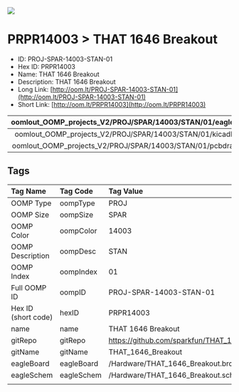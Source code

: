 


  
![][im]
# PRPR14003 > THAT 1646 Breakout

- ID: PROJ-SPAR-14003-STAN-01
- Hex ID: PRPR14003
- Name: THAT 1646 Breakout
- Description: THAT 1646 Breakout
- Long Link: [http://oom.lt/PROJ-SPAR-14003-STAN-01](http://oom.lt/PROJ-SPAR-14003-STAN-01)
- Short Link: [http://oom.lt/PRPR14003](http://oom.lt/PRPR14003)
  

|oomlout_OOMP_projects_V2/PROJ/SPAR/14003/STAN/01/eagleImage.png|oomlout_OOMP_projects_V2/PROJ/SPAR/14003/STAN/01/eagleSchemImage.png|oomlout_OOMP_projects_V2/PROJ/SPAR/14003/STAN/01/kicadPcb3dFront.png|oomlout_OOMP_projects_V2/PROJ/SPAR/14003/STAN/01/kicadPcb3dBack.png|
| :---: | :---: | :---: | :---: |
|oomlout_OOMP_projects_V2/PROJ/SPAR/14003/STAN/01/kicadPcb3d.png|oomlout_OOMP_projects_V2/PROJ/SPAR/14003/STAN/01/bomBack.png|oomlout_OOMP_projects_V2/PROJ/SPAR/14003/STAN/01/bomFront.png|oomlout_OOMP_projects_V2/PROJ/SPAR/14003/STAN/01/pcbdraw.svg|
|oomlout_OOMP_projects_V2/PROJ/SPAR/14003/STAN/01/pcbdrawBack.svg||||

## Tags
  

|Tag Name|Tag Code|Tag Value|
| :--- | :--- | :--- |
|OOMP Type|oompType|PROJ|
|OOMP Size|oompSize|SPAR|
|OOMP Color|oompColor|14003|
|OOMP Description|oompDesc|STAN|
|OOMP Index|oompIndex|01|
|Full OOMP ID|oompID|PROJ-SPAR-14003-STAN-01|
|Hex ID (short code)|hexID|PRPR14003|
|name|name|THAT 1646 Breakout|
|gitRepo|gitRepo|https://github.com/sparkfun/THAT_1646_Breakout|
|gitName|gitName|THAT_1646_Breakout|
|eagleBoard|eagleBoard|/Hardware/THAT_1646_Breakout.brd|
|eagleSchem|eagleSchem|/Hardware/THAT_1646_Breakout.sch|
||||



[im]: PROJ/SPAR/14003/STAN/01/kicadPcb3d_450.png
